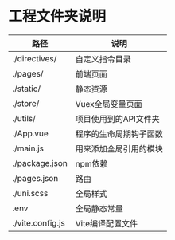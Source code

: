 # 工程文件夹说明

|路径|说明|
|---|---|
|./directives/|自定义指令目录|
|./pages/|前端页面|
|./static/|静态资源|
|./store/|Vuex全局变量页面|
|./utils/|项目使用到的API文件夹|
|./App.vue|程序的生命周期钩子函数|
|./main.js|用来添加全局引用的模块|
|./package.json|npm依赖|
|./pages.json|路由|
|./uni.scss|全局样式|
|.env|全局静态常量|
|./vite.config.js|Vite编译配置文件|